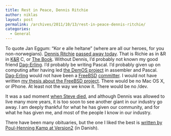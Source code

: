 ```yaml
---
title: Rest in Peace, Dennis Ritchie
author: niklas
layout: post
permalink: /archives/2011/10/13/rest-in-peace-dennis-ritchie/
categories:
  - General
---
```

To quote Jan Eggum: &#8220;Kor e alle heltane&#8221; (where are all our heroes, for you non-norwegians). [Dennis Ritchie][1] <a href="https://plus.google.com/u/0/101960720994009339267/posts/ENuEDDYfvKP?hl=en" class="broken_link">passed away today</a>. That is Richie as in &R in [K&R][2] C, or [The Book][3]. Without Dennis, I&#8217;d probably not known my good friend [Dag-Erling][4]. I&#8217;d probably be writing Pascal. I&#8217;d probably given up on computing after having led <a href="http://www.intrafoundation.com/foundation/demos.html" class="broken_link">the DemOS project</a> in assembler and Pascal. [Dag-Erling][5] would not have been a [FreeBSD][6] [committer][7]. I would not have written [my thesis about the FreeBSD project][8]. There would be no Mac OS X, or iPhone. At least not the way we know it. There would be no /dev.

It was a sad moment [when Steve died][9], and although Dennis was allowed to live many more years, it is too soon to see another giant in our industry go away. I am deeply thankful for what he has given our community, and for what he has given me, and most of the people I know in our industry.

There have been many obituaries, but the one I liked the best is [written by Poul-Henning Kamp at Version2][10] (in Danish).

 [1]: http://en.wikipedia.org/wiki/Dennis_Ritchie
 [2]: http://en.wikipedia.org/wiki/K%26R
 [3]: http://en.wikipedia.org/wiki/The_C_Programming_Language
 [4]: http://www.des.no
 [5]: http://maycontaintracesofbolts.blogspot.com/
 [6]: http://www.freebsd.org
 [7]: http://people.freebsd.org/~des/
 [8]: http://niklas.saers.com/thesis/thesis.html
 [9]: http://blog.saers.com/archives/2011/10/06/rest-in-peace-steve-jobs/
 [10]: http://www.version2.dk/blog/dennis-er-doed-31876